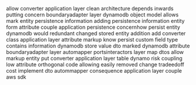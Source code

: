 allow converter application layer clean architecture depends inwards putting concern boundaryadapter layer dynamodb object model allows mark entity persistence information adding persistence information entity form attribute couple application persistence concernhow persist entity dynamodb would redundant changed stored entity addition add converter class application layer attribute markup know persist custom field type contains information dynamodb store value dto marked dynamodb attribute boundaryadapter layer automapper portsinteractors layer map dtos allow markup entity put converter application layer table dynamo risk coupling low attribute orthogonal code allowing easily removed change tradeedoff cost implement dto autommapper consequence application layer couple aws sdk